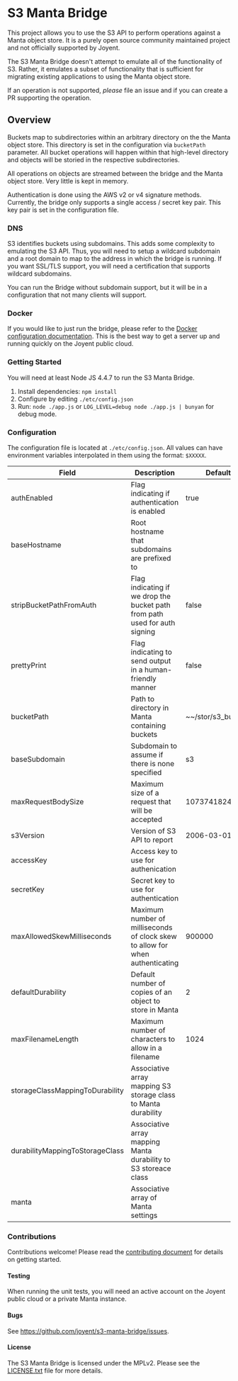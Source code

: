 # S3 Manta Bridge

This project allows you to use the S3 API to perform operations against a Manta 
object store. It is a purely open source community maintained project and
not officially supported by Joyent.

The S3 Manta Bridge doesn't attempt to emulate all of the functionality of S3.
Rather, it emulates a subset of functionality that is sufficient for migrating
existing applications to using the Manta object store.

If an operation is not supported, *please* file an issue and if you can create
a PR supporting the operation.

## Overview

Buckets map to subdirectories within an arbitrary directory on the the Manta 
object store. This directory is set in the configuration via `bucketPath`
parameter. All bucket operations will happen within that high-level directory 
and objects will be storied in the respective subdirectories.

All operations on objects are streamed between the bridge and the Manta object
store. Very little is kept in memory.

Authentication is done using the AWS v2 or v4 signature methods. Currently, the
bridge only supports a single access / secret key pair. This key pair is set
in the configuration file.

### DNS

S3 identifies buckets using subdomains. This adds some complexity to emulating
the S3 API. Thus, you will need to setup a wildcard subdomain and a root domain 
to map to the address in which the bridge is running. If you want SSL/TLS 
support, you will need a certification that supports wildcard subdomains.

You can run the Bridge without subdomain support, but it will be in a 
configuration that not many clients will support.

### Docker

If you would like to just run the bridge, please refer to the 
[Docker configuration documentation](docs/docker.md). This is the best way to
get a server up and running quickly on the Joyent public cloud.

### Getting Started

You will need at least Node JS 4.4.7 to run the S3 Manta Bridge.

1. Install dependencies: `npm install`
2. Configure by editing `./etc/config.json`
3. Run: `node ./app.js` or `LOG_LEVEL=debug node ./app.js | bunyan` for debug mode.

### Configuration

The configuration file is located at `./etc/config.json`. All values can have
environment variables interpolated in them using the format: `$XXXXX`.

| Field                           | Description                                                                   | Default            |
|---------------------------------|-------------------------------------------------------------------------------|--------------------|
| authEnabled                     | Flag indicating if authentication is enabled                                  | true               |
| baseHostname                    | Root hostname that subdomains are prefixed to                                 |                    |
| stripBucketPathFromAuth         | Flag indicating if we drop the bucket path from path used for auth signing    | false              |
| prettyPrint                     | Flag indicating to send output in a human-friendly manner                     | false              |
| bucketPath                      | Path to directory in Manta containing buckets                                 | ~~/stor/s3_buckets |
| baseSubdomain                   | Subdomain to assume if there is none specified                                | s3                 |
| maxRequestBodySize              | Maximum size of a request that will be accepted                               | 1073741824         |
| s3Version                       | Version of S3 API to report                                                   | 2006-03-01         |
| accessKey                       | Access key to use for authenication                                           |                    |
| secretKey                       | Secret key to use for authentication                                          |                    |
| maxAllowedSkewMilliseconds      | Maximum number of milliseconds of clock skew to allow for when authenticating | 900000             |
| defaultDurability               | Default number of copies of an object to store in Manta                       | 2                  |
| maxFilenameLength               | Maximum number of characters to allow in a filename                           | 1024               |
| storageClassMappingToDurability | Associative array mapping S3 storage class to Manta durability                |                    |
| durabilityMappingToStorageClass | Associative array mapping Manta durability to S3 storeace class               |                    |
| manta                           | Associative array of Manta settings                                           |                    |

### Contributions

Contributions welcome! Please read the [contributing document](CONTRIBUTING.md) for 
details on getting started.

#### Testing

When running the unit tests, you will need an active account on the Joyent 
public cloud or a private Manta instance.

#### Bugs

See <https://github.com/joyent/s3-manta-bridge/issues>.

#### License

The S3 Manta Bridge is licensed under the MPLv2. Please see the 
[LICENSE.txt](LICENSE.txt) file for more details. 
